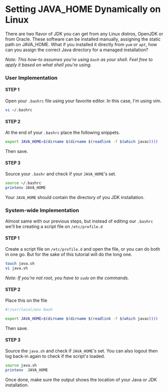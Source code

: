 # Setting JAVA_HOME Dynamically on Linux

There are two flavor of JDK you can get from any Linux distros, OpenJDK or from Oracle. These software can be installed manually, assigning the static path on JAVA_HOME. What if you installed it directly from `yum` or `apt`, how can you assign the correct Java directory for a managed installation?

_Note: This how-to assumes you're using `bash` as your shell. Feel free to apply it based on what shell you're using._

### User Implementation

#### STEP 1

Open your `.bashrc` file using your favorite editor. In this case, I'm using vim.

```bash
vi ~/.bashrc
```

#### STEP 2

At the end of your `.bashrc` place the following snippets.

```bash
export JAVA_HOME=$(dirname $(dirname $(readlink -f $(which javac))))
```

Then save.

#### STEP 3

Source your `.bashr` and check if your `JAVA_HOME`'s set.

```bash
source ~/.bashrc
printenv JAVA_HOME
```

Your `JAVA_HOME` should contain the directory of you JDK installation.

### System-wide Implementation 

Almost same with our previous steps, but instead of editing our `.bashrc` we'll be creating a script file on `/etc/profile.d`

#### STEP 1

Create a script file on `/etc/profile.d` and open the file, or you can do both in one go. But for the sake of this tutorial will do the long one.

```bash
touch java.sh
vi java.sh
```

_Note: If you're not root, you have to `sudo` on the commands._

#### STEP 2

Place this on the file

```bash
#!/usr/local/env bash

export JAVA_HOME=$(dirname $(dirname $(readlink -f $(which javac))))
```

Then save.

#### STEP 3

Source the `java.sh` and check if `JAVA_HOME`'s set. You can also logout then log back-in again to check if the script's loaded.

```bash
source java.sh
printenv  JAVA_HOME
```

Once done, make sure the output shows the location of your Java or JDK installation.
